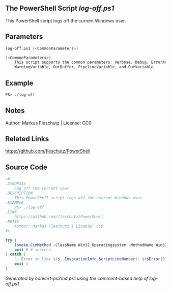 ## The PowerShell Script *log-off.ps1*

This PowerShell script logs off the current Windows user.

## Parameters
```powershell
log-off.ps1 [<CommonParameters>]

[<CommonParameters>]
    This script supports the common parameters: Verbose, Debug, ErrorAction, ErrorVariable, WarningAction, 
    WarningVariable, OutBuffer, PipelineVariable, and OutVariable.
```

## Example
```powershell
PS> ./log-off

```

## Notes
Author: Markus Fleschutz | License: CC0

## Related Links
https://github.com/fleschutz/PowerShell

## Source Code
```powershell
<#
.SYNOPSIS
	Log off the current user
.DESCRIPTION
	This PowerShell script logs off the current Windows user.
.EXAMPLE
	PS> ./log-off
.LINK
	https://github.com/fleschutz/PowerShell
.NOTES
	Author: Markus Fleschutz | License: CC0
#>

try {
	Invoke-CimMethod -ClassName Win32_Operatingsystem -MethodName Win32Shutdown -Arguments @{ Flags = 0 }
	exit 0 # success
} catch {
	"⚠️ Error in line $($_.InvocationInfo.ScriptLineNumber): $($Error[0])"
	exit 1
}
```

*Generated by convert-ps2md.ps1 using the comment-based help of log-off.ps1*

